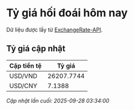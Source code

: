 # Tỷ giá hối đoái hôm nay

Dữ liệu được lấy từ [ExchangeRate-API](https://www.exchangerate-api.com/).

## Tỷ giá cập nhật

| Cặp tiền tệ | Tỷ giá |
|---|---|
| USD/VND | 26207.7744 |
| USD/CNY | 7.1388 |

*Cập nhật lần cuối: 2025-09-28 03:34:00*

